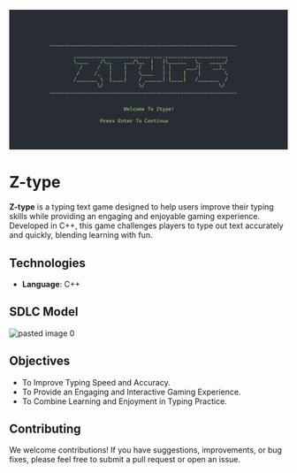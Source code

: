 ![forgit](https://github.com/sanjeevRae/Ztype/blob/master/test%20data/head.png)
# Z-type
**Z-type** is a typing text game designed to help users improve their typing skills while providing an engaging and enjoyable gaming experience. Developed in C++, this game challenges players to type out text accurately and quickly, blending learning with fun.

## Technologies
  - **Language**: C++

## SDLC Model

![pasted image 0](https://github.com/sanjeevRae/wfdbig_v1/assets/153409046/95e72e59-c74a-4d64-b7b5-cbc20f17b1ed)


## Objectives

- To Improve Typing Speed and Accuracy.
- To Provide an Engaging and Interactive Gaming Experience.
- To Combine Learning and Enjoyment in Typing Practice.

## Contributing

We welcome contributions! If you have suggestions, improvements, or bug fixes, please feel free to submit a pull request or open an issue.


